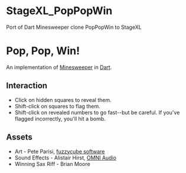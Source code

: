 StageXL_PopPopWin
=================

Port of Dart Minesweeper clone PopPopWin to StageXL

# Pop, Pop, Win!

An implementation of
<a href="http://en.wikipedia.org/wiki/Minesweeper_(video_game)">Minesweeper</a>
in [Dart](http://www.dartlang.org).

## Interaction

 * Click on hidden squares to reveal them.
 * Shift-click on squares to flag them.
 * Shift-click on revealed numbers to go fast--but be careful. If you've flagged incorrectly, you'll hit a bomb.

## Assets
 * Art - Pete Parisi, [fuzzycube software](http://www.fuzzycubesoftware.com/)
 * Sound Effects - Alistair Hirst, [OMNI Audio](http://omniaudio.com/)
 * Winning Sax Riff - Brian Moore
